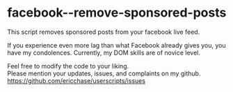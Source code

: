 # facebook--remove-sponsored-posts
This script removes sponsored posts from your facebook live feed.

If you experience even more lag than what Facebook already gives you, you have my condolences.
Currently, my DOM skills are of novice level.


Feel free to modify the code to your liking.<br>
Please mention your updates, issues, and complaints on my github.<br>
https://github.com/ericchase/userscripts/issues
